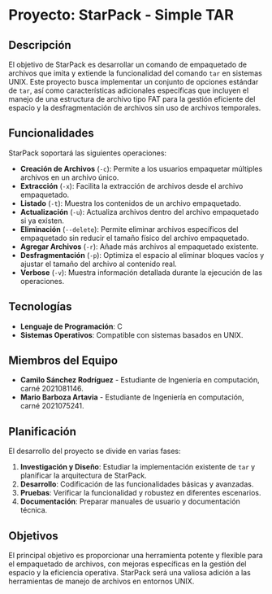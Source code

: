 # Proyecto: StarPack - Simple TAR

## Descripción
El objetivo de StarPack es desarrollar un comando de empaquetado de archivos que imita y extiende la funcionalidad del comando `tar` en sistemas UNIX. Este proyecto busca implementar un conjunto de opciones estándar de `tar`, así como características adicionales específicas que incluyen el manejo de una estructura de archivo tipo FAT para la gestión eficiente del espacio y la desfragmentación de archivos sin uso de archivos temporales.

## Funcionalidades
StarPack soportará las siguientes operaciones:
- **Creación de Archivos** (`-c`): Permite a los usuarios empaquetar múltiples archivos en un archivo único.
- **Extracción** (`-x`): Facilita la extracción de archivos desde el archivo empaquetado.
- **Listado** (`-t`): Muestra los contenidos de un archivo empaquetado.
- **Actualización** (`-u`): Actualiza archivos dentro del archivo empaquetado si ya existen.
- **Eliminación** (`--delete`): Permite eliminar archivos específicos del empaquetado sin reducir el tamaño físico del archivo empaquetado.
- **Agregar Archivos** (`-r`): Añade más archivos al empaquetado existente.
- **Desfragmentación** (`-p`): Optimiza el espacio al eliminar bloques vacíos y ajustar el tamaño del archivo al contenido real.
- **Verbose** (`-v`): Muestra información detallada durante la ejecución de las operaciones.

## Tecnologías
- **Lenguaje de Programación**: C
- **Sistemas Operativos**: Compatible con sistemas basados en UNIX.

## Miembros del Equipo
- **Camilo Sánchez Rodríguez** - Estudiante de Ingeniería en computación, carné 2021081146.
- **Mario Barboza Artavia** - Estudiante de Ingeniería en computación, carné 2021075241.

## Planificación
El desarrollo del proyecto se divide en varias fases:
1. **Investigación y Diseño**: Estudiar la implementación existente de `tar` y planificar la arquitectura de StarPack.
2. **Desarrollo**: Codificación de las funcionalidades básicas y avanzadas.
3. **Pruebas**: Verificar la funcionalidad y robustez en diferentes escenarios.
4. **Documentación**: Preparar manuales de usuario y documentación técnica.

## Objetivos
El principal objetivo es proporcionar una herramienta potente y flexible para el empaquetado de archivos, con mejoras específicas en la gestión del espacio y la eficiencia operativa. StarPack será una valiosa adición a las herramientas de manejo de archivos en entornos UNIX.


